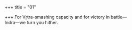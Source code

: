 +++
title = "01"

+++
For Vr̥tra-smashing capacity and for victory in battle—  
Indra—we turn you hither.  